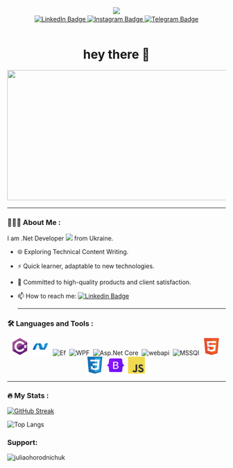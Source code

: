 <div id="header" align="center">
  <img src="https://media.giphy.com/media/M9gbBd9nbDrOTu1Mqx/giphy.gif" width="100"/>
</div>
<div id="badges" align="center">
  <a href="https://www.linkedin.com/in/julia-ohorodnichuk-656554251/">
    <img src="https://img.shields.io/badge/LinkedIn-blue?style=for-the-badge&logo=linkedin&logoColor=white" alt="LinkedIn Badge"/>
  </a>
  <a href="https://www.instagram.com/julia_ohorodnichuk/">
    <img src="https://img.shields.io/badge/Instagram-orange?logo=instagram&logoColor=white&style=for-the-badge" alt="Instagram Badge"/>
  </a>
  <a href="https://t.me/juliaohorodnichuk">
    <img src="https://img.shields.io/badge/Telegram-blue?logo=telegram&logoColor=white&style=for-the-badge" alt="Telegram Badge"/>
  </a>
</div>
<div  align="center">
<img src="https://komarev.com/ghpvc/?username=ohorodnichuk17&style=flat-square&color=blue" alt=""/>
</div>
<h1 align="center">hey there 👋</h1>
<div align="center">
  <img src="https://media.giphy.com/media/dWesBcTLavkZuG35MI/giphy.gif" width="600" height="300"/>
</div>
<hr/>

### 👩🏽‍💻 About Me :
I am .Net Developer <img src="https://media.giphy.com/media/WUlplcMpOCEmTGBtBW/giphy.gif" width="30"> from Ukraine.

- :globe_with_meridians: Exploring Technical Content Writing.

- :zap: Quick learner, adaptable to new technologies.

- :star2: Committed to high-quality products and client satisfaction.

- 📫 How to reach me: [![Linkedin Badge](https://img.shields.io/badge/-julia-blue?style=flat&logo=Telegram&logoColor=white)](https://t.me/juliaohorodnichuk)
  <hr/>
### 🛠️ Languages and Tools :
<div align="center"> 
  <img src="https://github.com/devicons/devicon/blob/master/icons/csharp/csharp-original.svg" title="CSharp" alt="CSharp" width="40" height="40"/>&nbsp;
    <img src="https://github.com/devicons/devicon/blob/master/icons/dot-net/dot-net-original.svg" title="DotNet" alt="DotNet" width="40" height="40"/>&nbsp;
  <img src="https://miro.medium.com/v2/resize:fit:600/0*08bsUxGq5YGlofxO.png" title="Ef" alt="Ef" width="40" height="40"/>&nbsp;
    <img src="https://res.cloudinary.com/djproto/image/upload/v1661857125/dj/technologies/logo/tech-WPF.png" title="WPF" alt="WPF" width="40" height="40"/>&nbsp;
   <img src="https://icons-for-free.com/download-icon-asp-1320184805417750774_512.png" title="Asp.Net Core" alt="Asp.Net Core" width="40" height="40"/>&nbsp;
      <img src="https://nilavpatel.github.io/images/webapi.png" title="webapi" alt="webapi" width="40" height="40"/>&nbsp;
  <img src="https://icons.veryicon.com/png/o/application/designer-icon/sql-5.png" title="MSSQl" alt="MSSQl" width="40" height="40"/>&nbsp;
    <img src="https://github.com/devicons/devicon/blob/master/icons/html5/html5-original.svg" title="html" alt="html" width="40" height="40"/>&nbsp;
    <img src="https://github.com/devicons/devicon/blob/master/icons/css3/css3-original.svg" title="css" alt="css" width="40" height="40"/>&nbsp;
  <img src="https://github.com/devicons/devicon/blob/master/icons/bootstrap/bootstrap-original.svg" title="Bootstrap" alt="Bootstrap" width="40" height="40"/>&nbsp;
  <img src="https://github.com/devicons/devicon/blob/master/icons/javascript/javascript-original.svg" title="js" alt="js" width="40" height="40"/>&nbsp;
</div>
<hr/>

### 🔥 My Stats :
[![GitHub Streak](http://github-readme-streak-stats.herokuapp.com?user=ohorodnichuk17)](https://git.io/streak-stats)

![Top Langs](https://github-readme-stats.vercel.app/api/top-langs/?username=ohorodnichuk17&layout=compact)

<h3 align="left">Support:</h3>
<p><a href="https://ko-fi.com/juliaohorodnichuk"> <img align="left" src="https://cdn.ko-fi.com/cdn/kofi3.png?v=3" height="50" width="210" alt="juliaohorodnichuk" /></a></p><br><br>

